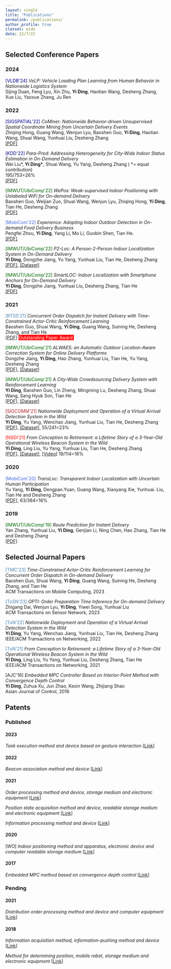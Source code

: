 ```yaml
---
layout: single
title: "Publications"
permalink: /publications/
author_profile: true
classes: wide
date: 22/7/22
---
```


## Selected Conference Papers

### 2024

<span style="color:DarkBlue">[VLDB'24]</span> *VeLP: Vehicle Loading Plan Learning from Human Behavior in Nationwide Logistics System* <br> Sijing Duan, Feng Lyu, Xin Zhu, **Yi Ding**, Haotian Wang, Desheng Zhang, Xue Liu, Yaoxue Zhang, Ju Ren

### 2022

<span style="color:DarkBlue">[SIGSPATIAL'22]</span> *CoMiner: Nationwide Behavior-driven Unsupervised Spatial Coordinate Mining from Uncertain Delivery Events* <br> Zhiqing Hong, Guang Wang, Wenjun Lyu, Baoshen Guo, **Yi Ding**, Haotian Wang, Shuai Wang, Yunhuai Liu, Desheng Zhang<br>[[PDF]](https://www.dropbox.com/s/qqkg1szfrdzy6in/paper_37.pdf?dl=0)<br>

<span style="color:Navy">[KDD'22]</span> *Para-Pred: Addressing Heterogeneity for City-Wide Indoor Status Estimation in On-Demand Delivery* <br>
Wei Liu*, **Yi Ding\***, Shuai Wang, Yu Yang, Desheng Zhang ( *= equal contribution) <br>
195/753=26%<br>[[PDF]](https://yi-ding.me/assets/files/Publications/Para-Pred.pdf)<br>

<span style="color:DarkGreen">[IMWUT/UbiComp'22]</span> *WePos: Weak-supervised Indoor Positioning with Unlabeled WiFi for On-demand Delivery* <br>Baoshen Guo, Weijian Zuo, Shuai Wang, Wenjun Lyu, Zhiqing Hong, **Yi Ding**, Tian He, Desheng Zhang <br>[[PDF]](https://dl.acm.org/doi/pdf/10.1145/3534574)<br>

<span style="color:RoyalBlue">[MobiCom'22]</span> *Experience: Adopting Indoor Outdoor Detection in On-demand Food Delivery Business* <br>Pengfei Zhou, **Yi Ding**, Yang Li, Mo Li, Guobin Shen, Tian He. <br>[[PDF]](https://wands.sg/publications/full_list/papers/MobiCom_22_1.pdf)

<span style="color:DarkGreen">[IMWUT/UbiComp'22]</span> *P2-Loc: A Person-2-Person Indoor Localization System in On-Demand Delivery* <br>
**Yi Ding**, Dongzhe Jiang, Yu Yang, Yunhuai Liu, Tian He, Desheng Zhang<br>[[PDF]](https://dl.acm.org/doi/pdf/10.1145/3517238), [[Dataset]](https://tianchi.aliyun.com/dataset/dataDetail?dataId=119097)

<span style="color:DarkGreen">[IMWUT/UbiComp'22]</span> *SmartLOC: Indoor Localization with Smartphone Anchors for On-Demand Delivery* <br>
**Yi Ding**, Dongzhe Jiang, Yunhuai Liu, Desheng Zhang, Tian He<br>
[[PDF]](https://dl.acm.org/doi/pdf/10.1145/3494972)

### 2021

<span style="color:SteelBlue">[RTSS'21]</span> *Concurrent Order Dispatch for Instant Delivery with Time-Constrained Actor-Critic Reinforcement Learning* <br>
Baoshen Guo, Shuai Wang, **Yi Ding**, Guang Wang, Suining He, Desheng Zhang, and Tian He <br> [[PDF](https://uconnuclab.github.io/publications/2021/Conference/guo-rtss-2021.pdf)]  <span style="background-color:red;color:White"> Outstanding Paper Award </span>

<span style="color:DarkGreen">[IMWUT/UbiComp'21]</span> *ALWAES: an Automatic Outdoor Location-Aware Correction System for Online Delivery Platforms* <br>
Dongzhe Jiang, **Yi Ding**, Hao Zhang, Yunhuai Liu, Tian He, Yu Yang, Desheng Zhang <br>
[[PDF](https://dl.acm.org/doi/pdf/10.1145/3478081)], [[Dataset]](https://tianchi.aliyun.com/dataset/dataDetail?dataId=107267)

<span style="color:DarkGreen">[IMWUT/UbiComp'21]</span> *A City-Wide Crowdsourcing Delivery System with Reinforcement Learning*  <br>
**Yi Ding**, Baoshen Guo, Lin Zheng, Mingming Lu, Desheng Zhang, Shuai Wang, Sang Hyuk Son, Tian He <br>
[[PDF](https://dl.acm.org/doi/pdf/10.1145/3478117)], [[Dataset]](https://tianchi.aliyun.com/dataset/dataDetail?dataId=106807)

<span style="color:FireBrick">[SIGCOMM'21]</span> *Nationwide Deployment and Operation of a Virtual Arrival Detection System in the Wild* <br>
**Yi Ding**, Yu Yang, Wenchao Jiang, Yunhuai Liu, Tian He, Desheng Zhang <br>
[[PDF](https://dl.acm.org/doi/pdf/10.1145/3452296.3472911)], [[Dataset]](https://tianchi.aliyun.com/dataset/dataDetail?dataId=103969), 55/241=23%

<span style="color:Red">[NSDI'21]</span> *From Conception to Retirement: a Lifetime Story of a 3-Year-Old Operational Wireless Beacon System in the Wild* <br>
**Yi Ding**, Ling Liu, Yu Yang, Yunhuai Liu, Tian He, Desheng Zhang <br>
[[PDF](https://www.usenix.org/system/files/nsdi21spring-ding.pdf)], [[Dataset]](https://tianchi.aliyun.com/dataset/dataDetail?dataId=76359), [[Video](https://www.youtube.com/watch?v=PV9MUVwGw8o)] 19/114=16%

### 2020

<span style="color:RoyalBlue">[MobiCom'20]</span> *TransLoc: Transparent Indoor Localization with Uncertain Human Participation* <br>
Yu Yang,  **Yi Ding**, Dengpan.Yuan, Guang Wang, Xiaoyang Xie, Yunhuai. Liu, Tian He and Desheng Zhang <br>
[[PDF](https://www.yyang.site/assets/pub/transloc.pdf)], 63/384=16%

### 2019 

<span style="color:DarkGreen">[IMWUT/UbiComp'19]</span> *Route Prediction for Instant Delivery*  <br>
Yan Zhang, Yunhuai Liu, **Yi Ding**, Genjian Li, Ning Chen, Hao Zhang, Tian He and Desheng Zhang <br>
[[PDF](https://static.aminer.cn/upload/pdf/804/626/236/5d77773b47c8f76646d17f1f_0.pdf)]

## Selected Journal Papers
<span style="color:SteelBlue">[TMC'23]</span> *Time-Constrained Actor-Critic Reinforcement Learning for Concurrent Order Dispatch in On-demand Delivery* <br>
Baoshen Guo, Shuai Wang, **Yi Ding**, Guang Wang, Suining He, Desheng Zhang, and Tian He  <br>
ACM Transactions on Mobile Computing, 2023


<span style="color:SteelBlue">[ToSN'23]</span> *OPTI: Order Preparation Time Inference for On-demand Delivery* <br>
Zhigang Dai, Wenjun Lyu, **Yi Ding**, Yiwei Song, Yunhuai Liu <br>
ACM Transactions on Sensor Network, 2023


<span style="color:SteelBlue">[ToN'22]</span> *Nationwide Deployment and Operation of a Virtual Arrival Detection System in the Wild* <br>
**Yi Ding**, Yu Yang, Wenchao Jiang, Yunhuai Liu, Tian He, Desheng Zhang <br>
IEEE/ACM Transactions on Networking, 2022

<span style="color:SteelBlue">[ToN'21]</span> *From Conception to Retirement: a Lifetime Story of a 3-Year-Old Operational Wireless Beacon System in the Wild* <br>
**Yi Ding**, Ling Liu, Yu Yang, Yunhuai Liu, Desheng Zhang, Tian He <br>
IEEE/ACM Transactions on Networking, 2021

[AJC'16] *Embedded MPC Controller Based on Interior-Point Method with Convergence Depth Control*<br>**Yi Ding**, Zuhua Xu, Jun Zhao, Kexin Wang, Zhijiang Shao<br>Asian Journal of Control, 2016

## Patents

### Published

#### 2023

*Task execution method and device based on gesture interaction* [[Link](https://patents.google.com/patent/CN112612362A/en)]

#### 2022

*Beacon association method and device* [[Link](https://patents.google.com/patent/CN112533300A/en)]

#### 2021

*Order processing method and device, storage medium and electronic equipment* [[Link](https://patents.google.com/patent/CN112365219A/en)]

*Position state acquisition method and device, readable storage medium and electronic equipment* [[Link](https://patents.google.com/patent/CN109639787B/en)]

*Information processing method and device* [[Link](https://patents.google.com/patent/CN109362040A/en)]

#### 2020

[WO] *Indoor positioning method and apparatus, electronic device and computer readable storage medium* [[Link](https://patents.google.com/patent/WO2021008148A1/en)]

#### 2017

*Embedded MPC method based on convergence depth control* [[Link](https://patents.google.com/patent/CN104793489A/en?oq=CN+104793489)]

### Pending

#### 2021

*Distribution order processing method and device and computer equipment* [[Link](https://patents.google.com/patent/CN112734311A/en)]

#### 2018

*Information acquisition method, information-pushing method and device* [[Link](https://patents.google.com/patent/CN109597959A/en)]

*Method for determining position, mobile robot, storage medium and electronic equipment* [[Link](https://patents.google.com/patent/CN109540127A/en)]

